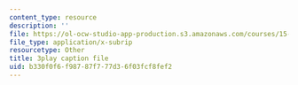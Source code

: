 ```yaml
---
content_type: resource
description: ''
file: https://ol-ocw-studio-app-production.s3.amazonaws.com/courses/15-031j-energy-decisions-markets-and-policies-spring-2012/b330f0f6f98787f777d36f03fcf8fef2_hVYBgsi0JcM.srt
file_type: application/x-subrip
resourcetype: Other
title: 3play caption file
uid: b330f0f6-f987-87f7-77d3-6f03fcf8fef2
---
```

